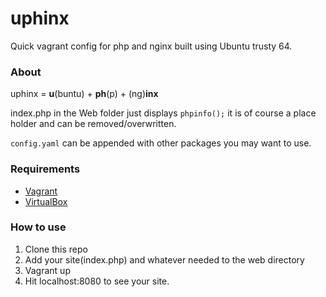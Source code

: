 uphinx
========

Quick vagrant config for php and nginx built using Ubuntu trusty 64.

### About

uphinx = **u**(buntu) + **ph**(p) + (ng)**inx**

index.php in the Web folder just displays `phpinfo();` it is of course a place holder and can be removed/overwritten.

`config.yaml` can be appended with other packages you may want to use.

### Requirements

* [Vagrant](http://www.vagrantup.com)
* [VirtualBox](https://www.virtualbox.org/wiki/Downloads)

### How to use

1. Clone this repo
2. Add your site(index.php) and whatever needed to the web directory
3. Vagrant up
4. Hit localhost:8080 to see your site.
